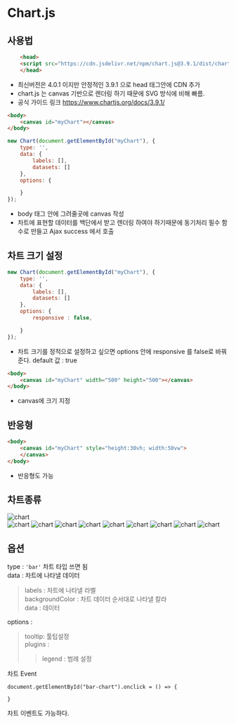 # Chart.js   
## 사용법
``` html
    <head>
    <script src="https://cdn.jsdelivr.net/npm/chart.js@3.9.1/dist/chart.min.js"></script>
    </head>
```  
- 최신버전은 4.0.1 이지만 안정적인 3.9.1 으로 head 태그안에 CDN 추가  
- chart.js 는 canvas 기반으로 렌더링 하기 때문에 SVG 방식에 비해 빠름. 
-  공식 가이드 링크 https://www.chartjs.org/docs/3.9.1/   
``` html
<body>
    <canvas id="myChart"></canvas>    
</body>
```  
``` javascript
new Chart(document.getElementById("myChart"), {
    type: '',
    data: {
        labels: [],
        datasets: []
    },
    options: {

    }
});  
```
  - body 태그 안에 그려줄곳에 canvas 작성  
  - 차트에 표현할 데이터를 백단에서 받고 렌더링 하여야 하기때문에 동기처리 필수 함수로 만들고 Ajax success 에서 호출
## 차트 크기 설정  
``` javascript
new Chart(document.getElementById("myChart"), {
    type: '',
    data: {
        labels: [],
        datasets: []
    },
    options: {
        responsive : false,

    }
}); 
```
- 차트 크기를 정적으로 설정하고 싶으면 options 안에 responsive 를 false로 바꿔준다. default 값 : true  
``` html
<body>
    <canvas id="myChart" width="500" height="500"></canvas>    
</body>
```  
-  canvas에 크기 지정
## 반응형 
``` html
<body>
    <canvas id="myChart" style="height:30vh; width:50vw">
    </canvas>
</body>
```  
-  반응형도 가능  
## 차트종류  
![chart](/bar.png)  
![chart](/line.png)
![chart](/pie.png)
![chart](/radar.png)
![chart](/polarArea.png)
![chart](/doughnut.png)
![chart](/horizontalBar.png)
![chart](/groupbar.png)
![chart](/mixed-chart.png)
![chart](/bubble.png)  
## 옵션
type : `'bar'` 차트 타입 쓰면 됨  
data : 차트에 나타낼 데이터  
>labels : 차트에 나타낼 라벨  
>backgroundColor : 차트 데이터 순서대로 나타낼 칼라  
>data : 데이터  
  
options :  
>  tooltip: 툴팁설정  
>  plugins :  
>> legend : 범례 설정  

차트 Event  
```
document.getElementById("bar-chart").onclick = () => {

}
```  
차트 이벤트도 가능하다.







